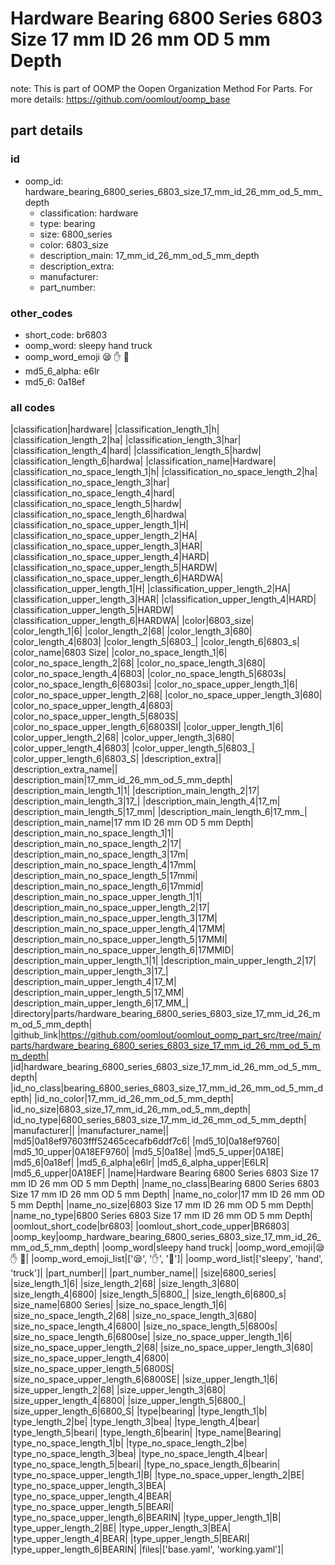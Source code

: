# Hardware Bearing 6800 Series 6803 Size 17 mm ID 26 mm OD 5 mm Depth  

note: This is part of OOMP the Oopen Organization Method For Parts. For more details: https://github.com/oomlout/oomp_base

##  part details





### id
* oomp_id: hardware_bearing_6800_series_6803_size_17_mm_id_26_mm_od_5_mm_depth
  * classification: hardware
  * type: bearing
  * size: 6800_series
  * color: 6803_size
  * description_main: 17_mm_id_26_mm_od_5_mm_depth
  * description_extra: 
  * manufacturer: 
  * part_number: 

### other_codes
* short_code: br6803
* oomp_word: sleepy hand truck
* oomp_word_emoji :sleepy: :hand: :truck:
* md5_6_alpha: e6lr
* md5_6: 0a18ef

### all codes 
|classification|hardware|
|classification_length_1|h|
|classification_length_2|ha|
|classification_length_3|har|
|classification_length_4|hard|
|classification_length_5|hardw|
|classification_length_6|hardwa|
|classification_name|Hardware|
|classification_no_space_length_1|h|
|classification_no_space_length_2|ha|
|classification_no_space_length_3|har|
|classification_no_space_length_4|hard|
|classification_no_space_length_5|hardw|
|classification_no_space_length_6|hardwa|
|classification_no_space_upper_length_1|H|
|classification_no_space_upper_length_2|HA|
|classification_no_space_upper_length_3|HAR|
|classification_no_space_upper_length_4|HARD|
|classification_no_space_upper_length_5|HARDW|
|classification_no_space_upper_length_6|HARDWA|
|classification_upper_length_1|H|
|classification_upper_length_2|HA|
|classification_upper_length_3|HAR|
|classification_upper_length_4|HARD|
|classification_upper_length_5|HARDW|
|classification_upper_length_6|HARDWA|
|color|6803_size|
|color_length_1|6|
|color_length_2|68|
|color_length_3|680|
|color_length_4|6803|
|color_length_5|6803_|
|color_length_6|6803_s|
|color_name|6803 Size|
|color_no_space_length_1|6|
|color_no_space_length_2|68|
|color_no_space_length_3|680|
|color_no_space_length_4|6803|
|color_no_space_length_5|6803s|
|color_no_space_length_6|6803si|
|color_no_space_upper_length_1|6|
|color_no_space_upper_length_2|68|
|color_no_space_upper_length_3|680|
|color_no_space_upper_length_4|6803|
|color_no_space_upper_length_5|6803S|
|color_no_space_upper_length_6|6803SI|
|color_upper_length_1|6|
|color_upper_length_2|68|
|color_upper_length_3|680|
|color_upper_length_4|6803|
|color_upper_length_5|6803_|
|color_upper_length_6|6803_S|
|description_extra||
|description_extra_name||
|description_main|17_mm_id_26_mm_od_5_mm_depth|
|description_main_length_1|1|
|description_main_length_2|17|
|description_main_length_3|17_|
|description_main_length_4|17_m|
|description_main_length_5|17_mm|
|description_main_length_6|17_mm_|
|description_main_name|17 mm ID 26 mm OD 5 mm Depth|
|description_main_no_space_length_1|1|
|description_main_no_space_length_2|17|
|description_main_no_space_length_3|17m|
|description_main_no_space_length_4|17mm|
|description_main_no_space_length_5|17mmi|
|description_main_no_space_length_6|17mmid|
|description_main_no_space_upper_length_1|1|
|description_main_no_space_upper_length_2|17|
|description_main_no_space_upper_length_3|17M|
|description_main_no_space_upper_length_4|17MM|
|description_main_no_space_upper_length_5|17MMI|
|description_main_no_space_upper_length_6|17MMID|
|description_main_upper_length_1|1|
|description_main_upper_length_2|17|
|description_main_upper_length_3|17_|
|description_main_upper_length_4|17_M|
|description_main_upper_length_5|17_MM|
|description_main_upper_length_6|17_MM_|
|directory|parts/hardware_bearing_6800_series_6803_size_17_mm_id_26_mm_od_5_mm_depth|
|github_link|https://github.com/oomlout/oomlout_oomp_part_src/tree/main/parts/hardware_bearing_6800_series_6803_size_17_mm_id_26_mm_od_5_mm_depth|
|id|hardware_bearing_6800_series_6803_size_17_mm_id_26_mm_od_5_mm_depth|
|id_no_class|bearing_6800_series_6803_size_17_mm_id_26_mm_od_5_mm_depth|
|id_no_color|17_mm_id_26_mm_od_5_mm_depth|
|id_no_size|6803_size_17_mm_id_26_mm_od_5_mm_depth|
|id_no_type|6800_series_6803_size_17_mm_id_26_mm_od_5_mm_depth|
|manufacturer||
|manufacturer_name||
|md5|0a18ef97603fff52465cecafb6ddf7c6|
|md5_10|0a18ef9760|
|md5_10_upper|0A18EF9760|
|md5_5|0a18e|
|md5_5_upper|0A18E|
|md5_6|0a18ef|
|md5_6_alpha|e6lr|
|md5_6_alpha_upper|E6LR|
|md5_6_upper|0A18EF|
|name|Hardware Bearing 6800 Series 6803 Size 17 mm ID 26 mm OD 5 mm Depth|
|name_no_class|Bearing 6800 Series 6803 Size 17 mm ID 26 mm OD 5 mm Depth|
|name_no_color|17 mm ID 26 mm OD 5 mm Depth|
|name_no_size|6803 Size 17 mm ID 26 mm OD 5 mm Depth|
|name_no_type|6800 Series 6803 Size 17 mm ID 26 mm OD 5 mm Depth|
|oomlout_short_code|br6803|
|oomlout_short_code_upper|BR6803|
|oomp_key|oomp_hardware_bearing_6800_series_6803_size_17_mm_id_26_mm_od_5_mm_depth|
|oomp_word|sleepy hand truck|
|oomp_word_emoji|:sleepy: :hand: :truck:|
|oomp_word_emoji_list|[':sleepy:', ':hand:', ':truck:']|
|oomp_word_list|['sleepy', 'hand', 'truck']|
|part_number||
|part_number_name||
|size|6800_series|
|size_length_1|6|
|size_length_2|68|
|size_length_3|680|
|size_length_4|6800|
|size_length_5|6800_|
|size_length_6|6800_s|
|size_name|6800 Series|
|size_no_space_length_1|6|
|size_no_space_length_2|68|
|size_no_space_length_3|680|
|size_no_space_length_4|6800|
|size_no_space_length_5|6800s|
|size_no_space_length_6|6800se|
|size_no_space_upper_length_1|6|
|size_no_space_upper_length_2|68|
|size_no_space_upper_length_3|680|
|size_no_space_upper_length_4|6800|
|size_no_space_upper_length_5|6800S|
|size_no_space_upper_length_6|6800SE|
|size_upper_length_1|6|
|size_upper_length_2|68|
|size_upper_length_3|680|
|size_upper_length_4|6800|
|size_upper_length_5|6800_|
|size_upper_length_6|6800_S|
|type|bearing|
|type_length_1|b|
|type_length_2|be|
|type_length_3|bea|
|type_length_4|bear|
|type_length_5|beari|
|type_length_6|bearin|
|type_name|Bearing|
|type_no_space_length_1|b|
|type_no_space_length_2|be|
|type_no_space_length_3|bea|
|type_no_space_length_4|bear|
|type_no_space_length_5|beari|
|type_no_space_length_6|bearin|
|type_no_space_upper_length_1|B|
|type_no_space_upper_length_2|BE|
|type_no_space_upper_length_3|BEA|
|type_no_space_upper_length_4|BEAR|
|type_no_space_upper_length_5|BEARI|
|type_no_space_upper_length_6|BEARIN|
|type_upper_length_1|B|
|type_upper_length_2|BE|
|type_upper_length_3|BEA|
|type_upper_length_4|BEAR|
|type_upper_length_5|BEARI|
|type_upper_length_6|BEARIN|
|files|['base.yaml', 'working.yaml']|
